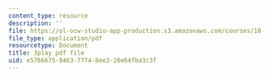 ```yaml
---
content_type: resource
description: ''
file: https://ol-ocw-studio-app-production.s3.amazonaws.com/courses/18-086-mathematical-methods-for-engineers-ii-spring-2006/e5766675946377748ee328e64fba3c3f_ByGXz_uHEdM.pdf
file_type: application/pdf
resourcetype: Document
title: 3play pdf file
uid: e5766675-9463-7774-8ee3-28e64fba3c3f
---
```


